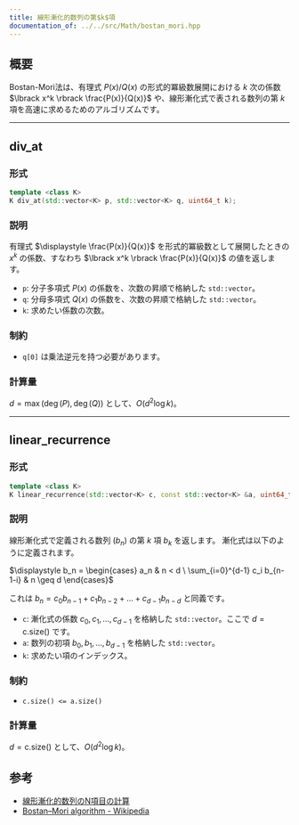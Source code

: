 ```yaml
---
title: 線形漸化的数列の第$k$項
documentation_of: ../../src/Math/bostan_mori.hpp
---
```


## 概要

Bostan-Mori法は、有理式 $P(x)/Q(x)$ の形式的冪級数展開における $k$ 次の係数 $\lbrack x^k \rbrack \frac{P(x)}{Q(x)}$ や、線形漸化式で表される数列の第 $k$ 項を高速に求めるためのアルゴリズムです。

---

## div_at

### 形式

```cpp
template <class K>
K div_at(std::vector<K> p, std::vector<K> q, uint64_t k);
```

### 説明

有理式 $\displaystyle \frac{P(x)}{Q(x)}$ を形式的冪級数として展開したときの $x^k$ の係数、すなわち $\lbrack x^k \rbrack \frac{P(x)}{Q(x)}$ の値を返します。

-   `p`: 分子多項式 $P(x)$ の係数を、次数の昇順で格納した `std::vector`。
-   `q`: 分母多項式 $Q(x)$ の係数を、次数の昇順で格納した `std::vector`。
-   `k`: 求めたい係数の次数。

### 制約

-   `q[0]` は乗法逆元を持つ必要があります。

### 計算量

$d = \max(\deg(P), \deg(Q))$ として、$O(d^2 \log k)$。

---

## linear_recurrence

### 形式

```cpp
template <class K>
K linear_recurrence(std::vector<K> c, const std::vector<K> &a, uint64_t k);
```

### 説明

線形漸化式で定義される数列 $(b_n)$ の第 $k$ 項 $b_k$ を返します。
漸化式は以下のように定義されます。

$\displaystyle b_n = \begin{cases} a_n & n < d \ \sum_{i=0}^{d-1} c_i b_{n-1-i} & n \geq d \end{cases}$

これは $b_n = c_0 b_{n-1} + c_1 b_{n-2} + \dots + c_{d-1} b_{n-d}$ と同義です。

-   `c`: 漸化式の係数 $c_0, c_1, \dots, c_{d-1}$ を格納した `std::vector`。ここで $d = \text{c.size()}$ です。
-   `a`: 数列の初項 $b_0, b_1, \dots, b_{d-1}$ を格納した `std::vector`。
-   `k`: 求めたい項のインデックス。

### 制約

-   `c.size() <= a.size()`

### 計算量

$d = \text{c.size()}$ として、$O(d^2 \log k)$。

## 参考
- [線形漸化的数列のN項目の計算](https://qiita.com/ryuhe1/items/da5acbcce4ac1911f47a)
- [Bostan–Mori algorithm - Wikipedia](https://en.wikipedia.org/wiki/Bostan%E2%80%93Mori_algorithm)

